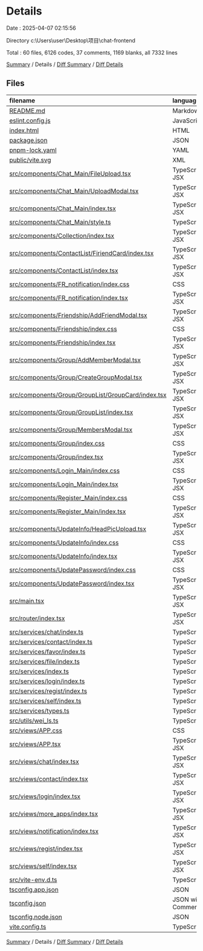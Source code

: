# Details

Date : 2025-04-07 02:15:56

Directory c:\\Users\\user\\Desktop\\项目\\chat-frontend

Total : 60 files,  6126 codes, 37 comments, 1169 blanks, all 7332 lines

[Summary](results.md) / Details / [Diff Summary](diff.md) / [Diff Details](diff-details.md)

## Files
| filename | language | code | comment | blank | total |
| :--- | :--- | ---: | ---: | ---: | ---: |
| [README.md](/README.md) | Markdown | 45 | 0 | 10 | 55 |
| [eslint.config.js](/eslint.config.js) | JavaScript | 27 | 0 | 2 | 29 |
| [index.html](/index.html) | HTML | 13 | 0 | 1 | 14 |
| [package.json](/package.json) | JSON | 47 | 0 | 1 | 48 |
| [pnpm-lock.yaml](/pnpm-lock.yaml) | YAML | 3,222 | 0 | 840 | 4,062 |
| [public/vite.svg](/public/vite.svg) | XML | 1 | 0 | 0 | 1 |
| [src/components/Chat\_Main/FileUpload.tsx](/src/components/Chat_Main/FileUpload.tsx) | TypeScript JSX | 55 | 0 | 9 | 64 |
| [src/components/Chat\_Main/UploadModal.tsx](/src/components/Chat_Main/UploadModal.tsx) | TypeScript JSX | 32 | 0 | 4 | 36 |
| [src/components/Chat\_Main/index.tsx](/src/components/Chat_Main/index.tsx) | TypeScript JSX | 328 | 2 | 32 | 362 |
| [src/components/Chat\_Main/style.ts](/src/components/Chat_Main/style.ts) | TypeScript | 108 | 0 | 19 | 127 |
| [src/components/Collection/index.tsx](/src/components/Collection/index.tsx) | TypeScript JSX | 103 | 1 | 10 | 114 |
| [src/components/ContactList/FiriendCard/index.tsx](/src/components/ContactList/FiriendCard/index.tsx) | TypeScript JSX | 60 | 0 | 2 | 62 |
| [src/components/ContactList/index.tsx](/src/components/ContactList/index.tsx) | TypeScript JSX | 116 | 7 | 9 | 132 |
| [src/components/FR\_notification/index.css](/src/components/FR_notification/index.css) | CSS | 3 | 0 | 1 | 4 |
| [src/components/FR\_notification/index.tsx](/src/components/FR_notification/index.tsx) | TypeScript JSX | 191 | 0 | 15 | 206 |
| [src/components/Friendship/AddFriendModal.tsx](/src/components/Friendship/AddFriendModal.tsx) | TypeScript JSX | 60 | 0 | 10 | 70 |
| [src/components/Friendship/index.css](/src/components/Friendship/index.css) | CSS | 10 | 0 | 0 | 10 |
| [src/components/Friendship/index.tsx](/src/components/Friendship/index.tsx) | TypeScript JSX | 165 | 9 | 14 | 188 |
| [src/components/Group/AddMemberModal.tsx](/src/components/Group/AddMemberModal.tsx) | TypeScript JSX | 52 | 0 | 10 | 62 |
| [src/components/Group/CreateGroupModal.tsx](/src/components/Group/CreateGroupModal.tsx) | TypeScript JSX | 51 | 0 | 10 | 61 |
| [src/components/Group/GroupList/GroupCard/index.tsx](/src/components/Group/GroupList/GroupCard/index.tsx) | TypeScript JSX | 39 | 2 | 3 | 44 |
| [src/components/Group/GroupList/index.tsx](/src/components/Group/GroupList/index.tsx) | TypeScript JSX | 88 | 1 | 3 | 92 |
| [src/components/Group/MembersModal.tsx](/src/components/Group/MembersModal.tsx) | TypeScript JSX | 78 | 0 | 9 | 87 |
| [src/components/Group/index.css](/src/components/Group/index.css) | CSS | 6 | 0 | 1 | 7 |
| [src/components/Group/index.tsx](/src/components/Group/index.tsx) | TypeScript JSX | 171 | 1 | 17 | 189 |
| [src/components/Login\_Main/index.css](/src/components/Login_Main/index.css) | CSS | 12 | 0 | 1 | 13 |
| [src/components/Login\_Main/index.tsx](/src/components/Login_Main/index.tsx) | TypeScript JSX | 67 | 0 | 11 | 78 |
| [src/components/Register\_Main/index.css](/src/components/Register_Main/index.css) | CSS | 16 | 0 | 1 | 17 |
| [src/components/Register\_Main/index.tsx](/src/components/Register_Main/index.tsx) | TypeScript JSX | 122 | 0 | 18 | 140 |
| [src/components/UpdateInfo/HeadPicUpload.tsx](/src/components/UpdateInfo/HeadPicUpload.tsx) | TypeScript JSX | 53 | 6 | 7 | 66 |
| [src/components/UpdateInfo/index.css](/src/components/UpdateInfo/index.css) | CSS | 12 | 0 | 1 | 13 |
| [src/components/UpdateInfo/index.tsx](/src/components/UpdateInfo/index.tsx) | TypeScript JSX | 106 | 0 | 15 | 121 |
| [src/components/UpdatePassword/index.css](/src/components/UpdatePassword/index.css) | CSS | 12 | 0 | 1 | 13 |
| [src/components/UpdatePassword/index.tsx](/src/components/UpdatePassword/index.tsx) | TypeScript JSX | 105 | 0 | 13 | 118 |
| [src/main.tsx](/src/main.tsx) | TypeScript JSX | 8 | 0 | 2 | 10 |
| [src/router/index.tsx](/src/router/index.tsx) | TypeScript JSX | 55 | 0 | 1 | 56 |
| [src/services/chat/index.ts](/src/services/chat/index.ts) | TypeScript | 4 | 0 | 2 | 6 |
| [src/services/contact/index.ts](/src/services/contact/index.ts) | TypeScript | 59 | 0 | 11 | 70 |
| [src/services/favor/index.ts](/src/services/favor/index.ts) | TypeScript | 18 | 0 | 4 | 22 |
| [src/services/file/index.ts](/src/services/file/index.ts) | TypeScript | 4 | 0 | 2 | 6 |
| [src/services/index.ts](/src/services/index.ts) | TypeScript | 37 | 0 | 7 | 44 |
| [src/services/login/index.ts](/src/services/login/index.ts) | TypeScript | 7 | 0 | 2 | 9 |
| [src/services/regist/index.ts](/src/services/regist/index.ts) | TypeScript | 12 | 0 | 3 | 15 |
| [src/services/self/index.ts](/src/services/self/index.ts) | TypeScript | 24 | 0 | 6 | 30 |
| [src/services/types.ts](/src/services/types.ts) | TypeScript | 13 | 0 | 1 | 14 |
| [src/utils/wei\_ls.ts](/src/utils/wei_ls.ts) | TypeScript | 28 | 0 | 1 | 29 |
| [src/views/APP.css](/src/views/APP.css) | CSS | 5 | 0 | 0 | 5 |
| [src/views/APP.tsx](/src/views/APP.tsx) | TypeScript JSX | 124 | 1 | 4 | 129 |
| [src/views/chat/index.tsx](/src/views/chat/index.tsx) | TypeScript JSX | 5 | 0 | 2 | 7 |
| [src/views/contact/index.tsx](/src/views/contact/index.tsx) | TypeScript JSX | 57 | 1 | 1 | 59 |
| [src/views/login/index.tsx](/src/views/login/index.tsx) | TypeScript JSX | 5 | 0 | 2 | 7 |
| [src/views/more\_apps/index.tsx](/src/views/more_apps/index.tsx) | TypeScript JSX | 5 | 0 | 2 | 7 |
| [src/views/notification/index.tsx](/src/views/notification/index.tsx) | TypeScript JSX | 5 | 0 | 2 | 7 |
| [src/views/regist/index.tsx](/src/views/regist/index.tsx) | TypeScript JSX | 5 | 0 | 2 | 7 |
| [src/views/self/index.tsx](/src/views/self/index.tsx) | TypeScript JSX | 5 | 0 | 2 | 7 |
| [src/vite-env.d.ts](/src/vite-env.d.ts) | TypeScript | 0 | 1 | 1 | 2 |
| [tsconfig.app.json](/tsconfig.app.json) | JSON | 25 | 2 | 4 | 31 |
| [tsconfig.json](/tsconfig.json) | JSON with Comments | 7 | 0 | 1 | 8 |
| [tsconfig.node.json](/tsconfig.node.json) | JSON | 20 | 2 | 3 | 25 |
| [vite.config.ts](/vite.config.ts) | TypeScript | 13 | 1 | 1 | 15 |

[Summary](results.md) / Details / [Diff Summary](diff.md) / [Diff Details](diff-details.md)